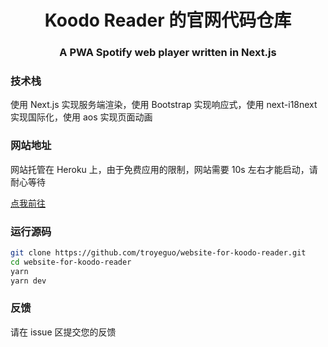<h1 align="center">Koodo Reader 的官网代码仓库</h1>
<h3 align="center">A PWA Spotify web player written in Next.js</h3>

### 技术栈

使用 Next.js 实现服务端渲染，使用 Bootstrap 实现响应式，使用 next-i18next 实现国际化，使用 aos 实现页面动画

### 网站地址

网站托管在 Heroku 上，由于免费应用的限制，网站需要 10s 左右才能启动，请耐心等待

[点我前往](https://koodo.960960.xyz)

### 运行源码

```bash
git clone https://github.com/troyeguo/website-for-koodo-reader.git
cd website-for-koodo-reader
yarn
yarn dev
```

### 反馈

请在 issue 区提交您的反馈
